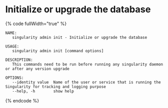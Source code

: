 # Initialize or upgrade the database

{% code fullWidth="true" %}
```
NAME:
   singularity admin init - Initialize or upgrade the database

USAGE:
   singularity admin init [command options]

DESCRIPTION:
   This commands need to be run before running any singularity daemon or after any version upgrade

OPTIONS:
   --identity value  Name of the user or service that is running the Singularity for tracking and logging purpose
   --help, -h        show help
```
{% endcode %}
